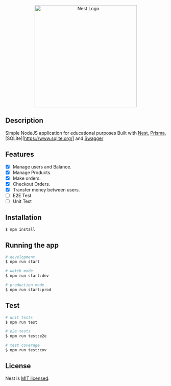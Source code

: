 <p align="center">
  <a href="http://nestjs.com/" target="blank"><img src="https://nestjs.com/img/logo_text.svg" width="320" alt="Nest Logo" /></a>
</p>

## Description

Simple NodeJS application for educational purposes Built with [Nest](https://github.com/nestjs/nest), [Prisma](https://www.prisma.io/), [SQLite][https://www.sqlite.org/] and [Swagger](https://swagger.io/)

## Features

- [x] Manage users and Balance.
- [x] Manage Products.
- [x] Make orders.
- [x] Checkout Orders.
- [x] Transfer money between users.
- [ ] E2E Test.
- [ ] Unit Test

## Installation

```bash
$ npm install
```

## Running the app

```bash
# development
$ npm run start

# watch mode
$ npm run start:dev

# production mode
$ npm run start:prod
```

## Test

```bash
# unit tests
$ npm run test

# e2e tests
$ npm run test:e2e

# test coverage
$ npm run test:cov
```


## License

Nest is [MIT licensed](LICENSE).
